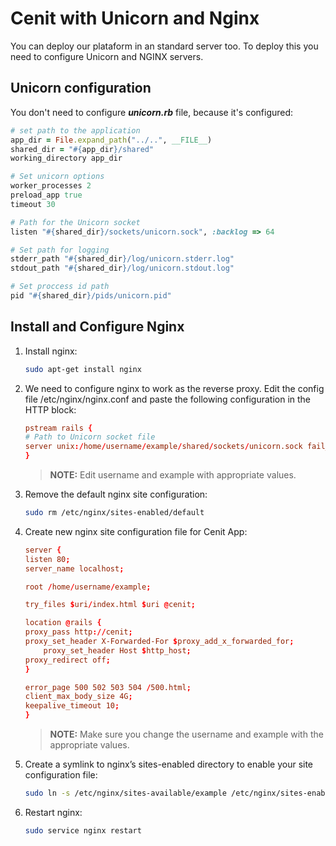 # Cenit with Unicorn and Nginx

You can deploy our plataform in an standard server too. To deploy this you need to configure Unicorn and NGINX servers.

## Unicorn configuration

You don't need to configure **_unicorn.rb_** file, because it's configured:

```ruby
# set path to the application
app_dir = File.expand_path("../..", __FILE__)
shared_dir = "#{app_dir}/shared"
working_directory app_dir

# Set unicorn options
worker_processes 2
preload_app true
timeout 30

# Path for the Unicorn socket
listen "#{shared_dir}/sockets/unicorn.sock", :backlog => 64

# Set path for logging
stderr_path "#{shared_dir}/log/unicorn.stderr.log"
stdout_path "#{shared_dir}/log/unicorn.stdout.log"

# Set proccess id path
pid "#{shared_dir}/pids/unicorn.pid"
```

## Install and Configure Nginx

1. Install nginx:

    ```bash
    sudo apt-get install nginx
    ```

2. We need to configure nginx to work as the reverse proxy. Edit the config file /etc/nginx/nginx.conf and paste the following configuration in the HTTP block:

    ```conf
    pstream rails {
    # Path to Unicorn socket file
    server unix:/home/username/example/shared/sockets/unicorn.sock fail_timeout=0;
    }
    ```

    >**NOTE:**
    Edit username and example with appropriate values.

3. Remove the default nginx site configuration:

    ```bash
    sudo rm /etc/nginx/sites-enabled/default
    ```

4. Create new nginx site configuration file for Cenit App:

    ```conf
    server {
    listen 80;
    server_name localhost;

    root /home/username/example;

    try_files $uri/index.html $uri @cenit;

    location @rails {
    proxy_pass http://cenit;
    proxy_set_header X-Forwarded-For $proxy_add_x_forwarded_for;
        proxy_set_header Host $http_host;
    proxy_redirect off;
    }

    error_page 500 502 503 504 /500.html;
    client_max_body_size 4G;
    keepalive_timeout 10;
    }
    ```

    >**NOTE:**
    Make sure you change the username and example with the appropriate values.

5. Create a symlink to nginx’s sites-enabled directory to enable your site configuration file:

    ```bash
    sudo ln -s /etc/nginx/sites-available/example /etc/nginx/sites-enabled
    ```

6. Restart nginx:

    ```bash
    sudo service nginx restart
    ```

